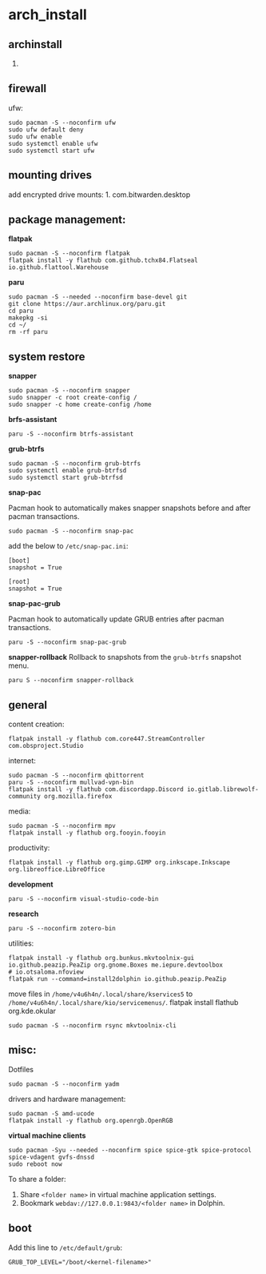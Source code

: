 # arch_install
## archinstall
1.
## firewall
ufw:
```
sudo pacman -S --noconfirm ufw
sudo ufw default deny
sudo ufw enable
sudo systemctl enable ufw
sudo systemctl start ufw
```
## mounting drives
add encrypted drive mounts:
1. 
com.bitwarden.desktop
## package management:
**flatpak**
```
sudo pacman -S --noconfirm flatpak
flatpak install -y flathub com.github.tchx84.Flatseal io.github.flattool.Warehouse
```
**paru**
```
sudo pacman -S --needed --noconfirm base-devel git
git clone https://aur.archlinux.org/paru.git
cd paru
makepkg -si
cd ~/
rm -rf paru
```
## system restore
**snapper**
```
sudo pacman -S --noconfirm snapper
sudo snapper -c root create-config /
sudo snapper -c home create-config /home
```
**brfs-assistant**
```
paru -S --noconfirm btrfs-assistant
```
**grub-btrfs**
```
sudo pacman -S --noconfirm grub-btrfs
sudo systemctl enable grub-btrfsd
sudo systemctl start grub-btrfsd
```
**snap-pac**

Pacman hook to automatically makes snapper snapshots before and after pacman transactions.
```
sudo pacman -S --noconfirm snap-pac
```
add the below to `/etc/snap-pac.ini`:
```
[boot]
snapshot = True

[root]
snapshot = True
```
**snap-pac-grub**

Pacman hook to automatically update GRUB entries after pacman transactions.
```
paru -S --noconfirm snap-pac-grub
```
**snapper-rollback**
Rollback to snapshots from the `grub-btrfs` snapshot menu.
```
paru S --noconfirm snapper-rollback
```
## general
content creation:
```
flatpak install -y flathub com.core447.StreamController com.obsproject.Studio
```
internet:
```
sudo pacman -S --noconfirm qbittorrent
paru -S --noconfirm mullvad-vpn-bin
flatpak install -y flathub com.discordapp.Discord io.gitlab.librewolf-community org.mozilla.firefox
```
media:
```
sudo pacman -S --noconfirm mpv
flatpak install -y flathub org.fooyin.fooyin
```
productivity:
```
flatpak install -y flathub org.gimp.GIMP org.inkscape.Inkscape org.libreoffice.LibreOffice
```
**development**
```
paru -S --noconfirm visual-studio-code-bin
```
**research**
```
paru -S --noconfirm zotero-bin
```
utilities:
```
flatpak install -y flathub org.bunkus.mkvtoolnix-gui io.github.peazip.PeaZip org.gnome.Boxes me.iepure.devtoolbox
# io.otsaloma.nfoview
flatpak run --command=install2dolphin io.github.peazip.PeaZip
```
move files in `/home/v4u6h4n/.local/share/kservices5` to `/home/v4u6h4n/.local/share/kio/servicemenus/`.
flatpak install flathub org.kde.okular
```
sudo pacman -S --noconfirm rsync mkvtoolnix-cli
```
## misc:
Dotfiles
```
sudo pacman -S --noconfirm yadm
```
drivers and hardware management:
```
sudo pacman -S amd-ucode
flatpak install -y flathub org.openrgb.OpenRGB
```
**virtual machine clients**
```
sudo pacman -Syu --needed --noconfirm spice spice-gtk spice-protocol spice-vdagent gvfs-dnssd
sudo reboot now
```
To share a folder:
1. Share `<folder name>` in virtual machine application settings.
2. Bookmark `webdav://127.0.0.1:9843/<folder name>` in Dolphin.
## boot
Add this line to `/etc/default/grub`:
```
GRUB_TOP_LEVEL="/boot/<kernel-filename>"
```
